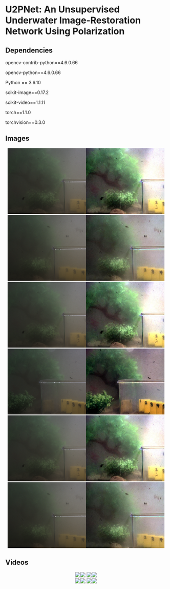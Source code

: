 <div align=left><div>

# U2PNet: An Unsupervised Underwater Image-Restoration Network Using Polarization

<div align=left><div>

## Dependencies

opencv-contrib-python==4.6.0.66

opencv-python==4.6.0.66

Python == 3.6.10

scikit-image==0.17.2

scikit-video==1.1.11

torch==1.1.0

torchvision==0.3.0



<div align=left><div>
  
## Images

<div align=center><img src="https://github.com/polwork/U-2Pnet/blob/main/Images_Output/S0_10L_frame17.bmp" width="245" height="205" ><img src="https://github.com/polwork/U-2Pnet/blob/main/Images_Output/10L_frame17Imax.jpg" width="245" height="205">    <img src="https://github.com/polwork/U-2Pnet/blob/main/Images_Output/S0_15L_frame9.bmp" width="245" height="205" ><img src="https://github.com/polwork/U-2Pnet/blob/main/Images_Output/15L_frame9Imax.jpg" width="245" height="205"><div>

<div align=center><img src="https://github.com/polwork/U-2Pnet/blob/main/Images_Output/S0_10L_frame17.bmp" width="245" height="205" ><img src="https://github.com/polwork/U-2Pnet/blob/main/Images_Output/10L_frame17Imax.jpg" width="245" height="205">    <img src="https://github.com/polwork/U-2Pnet/blob/main/Images_Output/S0_5L_frame4.bmp" width="245" height="205" ><img src="https://github.com/polwork/U-2Pnet/blob/main/Images_Output/5L_frame4Imax.jpg" width="245" height="205"><div>

<div align=center><img src="https://github.com/polwork/U-2Pnet/blob/main/Images_Output/S0_10L_frame17.bmp" width="245" height="205" ><img src="https://github.com/polwork/U-2Pnet/blob/main/Images_Output/10L_frame17Imax.jpg" width="245" height="205">    <img src="https://github.com/polwork/U-2Pnet/blob/main/Images_Output/S0_15L_frame9.bmp" width="245" height="205" ><img src="https://github.com/polwork/U-2Pnet/blob/main/Images_Output/15L_frame9Imax.jpg" width="245" height="205"><div>


<div align=left><div>
  
## Videos

<div align=center><img src="https://github.com/polwork/U-2Pnet/blob/main/Video/Viedeo1-Ori.gif"><img src="https://github.com/polwork/U-2Pnet/blob/main/Video/Viedeo1-U2P.gif">  <img src="https://github.com/polwork/U-2Pnet/blob/main/Video/Viedeo2-Ori.gif" ><img src="https://github.com/polwork/U-2Pnet/blob/main/Video/Viedeo2-U2P.gif"><div>

<div align=center><img src="https://github.com/polwork/U-2Pnet/blob/main/Video/Viedeo3-Ori.gif"><img src="https://github.com/polwork/U-2Pnet/blob/main/Video/Viedeo3-U2P.gif">  <img src="https://github.com/polwork/U-2Pnet/blob/main/Video/Viedeo4-Ori.gif" ><img src="https://github.com/polwork/U-2Pnet/blob/main/Video/Viedeo4-U2P.gif"><div>

<div align=left><div>

  
